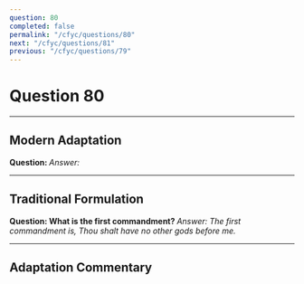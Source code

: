 ```yaml
---
question: 80
completed: false
permalink: "/cfyc/questions/80"
next: "/cfyc/questions/81"
previous: "/cfyc/questions/79"
---
```

# Question 80
---
## Modern Adaptation
<strong>
    Question:
</strong>

<em>
    Answer:
</em>

---
## Traditional Formulation
<strong>
    Question: What is the first commandment?
</strong>

<em>
    Answer: The first commandment is, Thou shalt have no other gods before me.
</em>

---
## Adaptation Commentary
